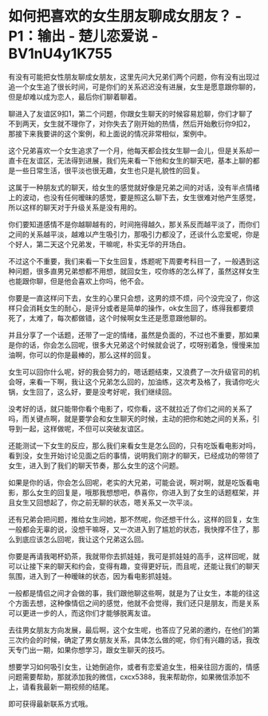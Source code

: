 # 如何把喜欢的女生朋友聊成女朋友？ - P1：输出 - 楚儿恋爱说 - BV1nU4y1K755

有没有可能把女性朋友聊成女朋友，这里先问大兄弟们两个问题，你有没有出现过追一个女生追了很长时间，可是你们的关系迟迟没有进展，女生是愿意跟你聊的，但是却难以成为恋人，最后你们聊着聊着。

聊进入了友谊区9扣1，第二个问题，你跟女生聊天的时候容易尬聊，你们才聊了不到两天，女生就不理你了，对你失去了刚开始的热情，然后开始敷衍你9扣2，那接下来我要讲的这个案例，和上面说的情况非常相似，案例中。

这个兄弟喜欢一个女生追求了一个月，他每天都会找女生聊一会儿，但是关系却一直卡在友谊区，无法得到进展，我们先来看一下他和女生的聊天吧，基本上聊的都是一些日常生活，很平淡也很无趣，女生也只是礼貌性的回复。

这属于一种朋友式的聊天，给女生的感觉就好像是兄弟之间的对话，没有半点情绪上的波动，也没有任何暧昧的感觉，要是照这么聊下去，女生很难对他产生感觉，所以这样的聊天对于升级关系是没有用的。

你们要知道感情不是你越聊越有的，时间拖得越久，那关系反而越平淡了，而你们之间的关系越平淡，越难以产生吸引力，那吸引力都没了，还谈什么恋爱呢，你是个好人，第二天这个兄弟发，干嘛呢，朴实无华的开场白。

不过这个不重要，我们来看一下女生回复，炼题呢下周要考科目一了，一般遇到这种问题，很多直男兄弟想都不用想，就回女生，哎你练的怎么样了，虽然这样女生也能跟你聊，但是他会喜欢上你吗，他不会。

你要是一直这样问下去，女生的心里只会想，这男的烦不烦，问个没完没了，你这样只会消耗女生的耐心，是评分或者是简单的操作，ok女生回了，练得我都要烦死了，太难了，每次都做错，这个时候啊女生还是愿意跟他聊的。

并且分享了一个话题，还带了一定的情绪，虽然是负面的，不过也不重要，那如果是你的话，你会怎么回呢，很多大兄弟这个时候就会说了，哎呀别着急，慢慢来加油啊，你可以的你是最棒的，那么这样的回复。

女生可以回你什么呢，好的我会努力的，嗯话题结束，又浪费了一次升级官司的机会呀，来看一下啊，我让这个兄弟怎么回的，加油练，这次考及格了，我请你吃火锅，女生回了，这么好，要是没考好呢，我们继续回。

没考好的话，就只能带你看个电影了，哎你看，这不就拉近了你们之间的关系了吗，而关键点啊，就是要学会和女生聊天的时候，主动的把你和她之间的关系，引导到一起，这样做呢，不但可以突破友谊区。

还能测试一下女生的反应，那么我们来看女生是怎么回的，只有吃饭看电影对吗，看到没，女生开始讨论见面之后的事情，说明我们刚才的聊天，已经成功的带领了女生，进入到了我们的聊天节奏，那么女生的这个问题。

如果是你的话，你会怎么回呢，老实的大兄弟，可能会说，啊对啊，就是吃饭看电影，那么女生的回复是，哦那我想想吧，恭喜你，你进入到了女生的话题框架，并且女生又回想起了，你之前无聊的状态，嗯关系又一次平淡。

还有兄弟会把问题，推给女生问她，那不然呢，你还想干什么，这样的回复，女生一般都会无辜的说，没想干嘛呀，又一次进入到了尴尬的状态，我快撑不住了，那么到底应该怎么回呢，我让这个兄弟这么回。

你要是再请我喝杯奶茶，我就带你去抓娃娃，我可是抓娃娃的高手，这样回呢，就可以让接下来的聊天和约会，变得有趣，变得更好玩，而且呢，还能让我们的聊天氛围，进入到了一种暧昧的状态，因为看电影抓娃娃。

一般都是情侣之间才会做的事，我们跟他聊这些啊，就是为了让女生，本能的往这个方面去想，这种像情侣之间的感觉，他就不会觉得，我们还只是朋友，而是关系可以更进一步的人，而这你们才能够脱离友谊。

去往男女朋友方向发展，最后啊，这个女生呢，也答应了兄弟的邀约，在他们的第三次约会的时候，确定了男女朋友关系，具体怎么做的呢，你们有兴趣的话，我改天专门出一期，如果你想学习，跟女生聊天的技巧。

想要学习如何吸引女生，让她倒追你，或者有恋爱追女生，相亲往回方面的，情感问题需要帮助，那就添加我的微信，cxcx5388，我来帮助你，如果微信添加不上，请看我最新一期视频的结尾。

即可获得最新联系方式哦。